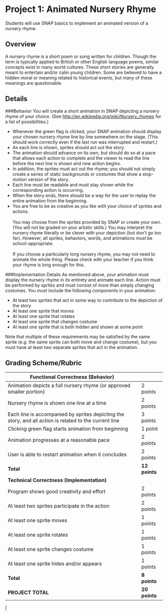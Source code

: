 <!--- REVISED -->
# Project 1: Animated Nursery Rhyme

Students will use SNAP basics to implement an animated version of a nursery rhyme.

## Overview

A nursery rhyme is a short poem or song written for children. Though the term is typically applied to British or other English language poems, similar concepts exist in many world cultures. These short stories are generally meant to entertain and/or calm young children. Some are believed to have a hidden moral or meaning related to historical events, but many of these meanings are questionable.

## Details

###Behavior
You will create a short animation in SNAP depicting a nursery rhyme of your choice. (See <http://en.wikipedia.org/wiki/Nursery_rhymes> for a list of possibilities.) 

-   Whenever the green flag is clicked, your SNAP animation should display your chosen nursery rhyme line by line somewhere on the stage. (This should work correctly even if the last run was interrupted and restart.) 
-   As each line is shown, sprites should act out the story. 
-   The animation should advance on its own, but should do so at a pace that allows each action to complete and the viewer to read the line before the next line is shown and new action begins. 
-   In addition, the sprites must act out the rhyme; you should not simply create a series of static backgrounds or costumes that show a stop-motion version of the story. 
-   Each line must be readable and must stay shown while the corresponding action is occurring. 
-   When the story ends, there should be a way for the user to replay the entire animation from the beginning.
-   You are free to be as creative as you like with your choice of sprites and actions.<br />
    <br />
    You may choose from the sprites provided by SNAP or create your own. (You will not be graded on your artistic skills.) You may interpret the nursery rhyme literally or be clever with your depiction (but don't go too far). However, all sprites, behaviors, words, and animations must be school-appropriate.<br />
    <br />
    If you choose a particularly long nursery rhyme, you may not need to animate the whole thing. Please check with your teacher if you think your rhyme is long enough for this.

###Implementation Details
As mentioned above, your animation must display the nursery rhyme in its entirety and animate each line. Action must be performed by sprites and must consist of more than simply changing costumes. You must include the following components in your animation:

-   At least two sprites that act in some way to contribute to the depiction of the story
-   At least one sprite that moves
-   At least one sprite that rotates
-   At least one sprite that changes costume
-   At least one sprite that is both hidden and shown at some point

Note that multiple of these requirements may be satisfied by the same sprite (e.g. the same sprite can both move and change costume), but you must have at least two separate sprites that act in the animation.

## Grading Scheme/Rubric

| **Functional Correctness (Behavior)**                                                                  |               |
| ------------------------------------------------------------------------------------------------------ | ------------- |
| Animation depicts a full nursery rhyme (or approved smaller portion)                                   | 2 points      |
| Nursery rhyme is shown one line at a time                                                              | 2 points      |
| Each line is accompanied by sprites depicting the story, and all action is related to the current line | 3 points      |
| Clicking green flag starts animation from beginning                                                    | 1 point       |
| Animation progresses at a reasonable pace                                                              | 2 points      |
| User is able to restart animation when it concludes                                                    | 2 points      |
| **Total**                                                                                              | **12 points** |
| **Technical Correctness (Implementation)**                                                             |               |
| Program shows good creativity and effort                                                               | 2 points      |
| At least two sprites participate in the action                                                         | 2 points      |
| At least one sprite moves                                                                              | 1 points      |
| At least one sprite rotates                                                                            | 1 points      |
| At least one sprite changes costume                                                                    | 1 points      |
| At least one sprite hides and/or appears                                                               | 1 points      |
| **Total**                                                                                              | **8 points**  |
| **PROJECT TOTAL**                                                                                      | **20 points** |

|
